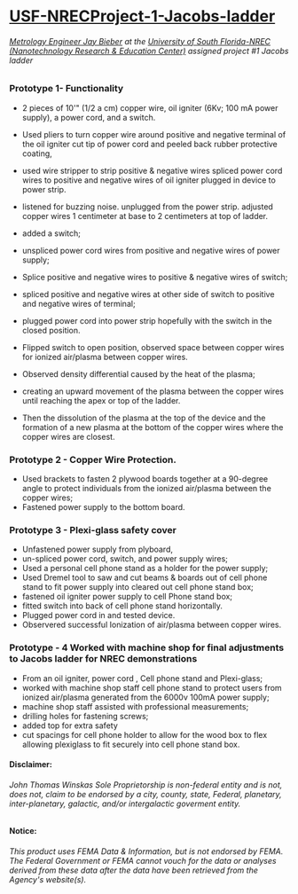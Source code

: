 # [USF-NRECProject-1-Jacobs-ladder](http://www.nrec.usf.edu/Staff.html)
###### [Metrology Engineer Jay Bieber](http://www.nrec.usf.edu/Staff.html) at the [University of South Florida-NREC (Nanotechnology Research &amp; Education Center)](http://www.nrec.usf.edu/Staff.html) assigned project #1 Jacobs ladder
### Prototype 1- Functionality
 - 2 pieces of  10'"  (1/2 a cm) copper wire, oil igniter (6Kv; 100 mA power supply), a power cord, and a switch. 
 - Used pliers to turn copper wire around positive and negative terminal of the oil igniter cut tip of power cord and peeled back rubber protective coating,
 - used wire stripper to strip positive & negative wires spliced power cord wires to positive and negative wires of oil igniter plugged in device to power strip.
 - listened for buzzing noise. unplugged from the power strip. adjusted copper wires 1 centimeter at base to 2 centimeters at top of ladder.
   
 - added a switch;
 - unspliced power cord wires from positive and negative wires of power supply;
 - Splice positive and negative wires to positive & negative wires of switch;
 - spliced positive and negative wires at other side of switch to positive and negative wires of terminal;
 - plugged power cord into power strip hopefully with the switch in the closed position.
 - Flipped switch to open position, observed space between copper wires for ionized air/plasma between copper wires.
 - Observed density differential caused by the heat of the plasma;
 - creating an upward movement of the plasma between the copper wires until reaching the apex or top of the ladder.
 - Then the dissolution of the plasma at the top of the device and the formation of a new plasma at the bottom of the copper wires where the copper wires are closest. 
  
### Prototype 2 - Copper Wire Protection. 
- Used brackets to fasten 2 plywood boards together at a 90-degree angle to protect individuals from the ionized air/plasma between the copper wires;
- Fastened power supply to the bottom board.

### Prototype 3 - Plexi-glass safety cover
 - Unfastened power supply from plyboard,
 - un-spliced power cord, switch, and power supply wires;
 - Used a personal cell phone stand as a holder for the power supply;
 - Used Dremel tool to saw and cut beams & boards out of cell phone stand to fit power supply into cleared out cell phone stand box;
 - fastened oil igniter power supply to cell Phone stand box;
 - fitted switch into back of cell phone stand horizontally.
 - Plugged power cord in and tested device.
 - Observered successful Ionization of air/plasma between copper wires.  

### Prototype - 4 Worked with machine shop for final adjustments to Jacobs ladder for NREC demonstrations 

 - From an oil igniter, power cord , Cell phone stand and Plexi-glass;
 - worked with machine shop staff cell phone stand to protect users from ionized air/plasma generated from the 6000v 100mA power supply;
 -  machine shop staff assisted with professional measurements;
 -  drilling holes for fastening screws;
 -  added top for extra safety
 -   cut spacings for cell phone holder to allow for the wood box to flex allowing plexiglass to fit securely into cell phone stand box.

#### Disclaimer:
###### John Thomas Winskas Sole Proprietorship is non-federal entity and is not, does not, claim to be endorsed by a city, county, state, Federal, planetary, inter-planetary, galactic, and/or intergalactic goverment entity.

#### Notice:
###### This product uses FEMA Data & Information, but is not endorsed by FEMA. The Federal Government or FEMA cannot vouch for the data or analyses derived from these data after the data have been retrieved from the Agency's website(s).
